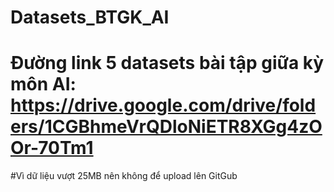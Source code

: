 # Datasets_BTGK_AI

# Đường link 5 datasets bài tập giữa kỳ môn AI: https://drive.google.com/drive/folders/1CGBhmeVrQDloNiETR8XGg4zOOr-70Tm1

#Vì dữ liệu vượt 25MB nên không để upload lên GitGub



